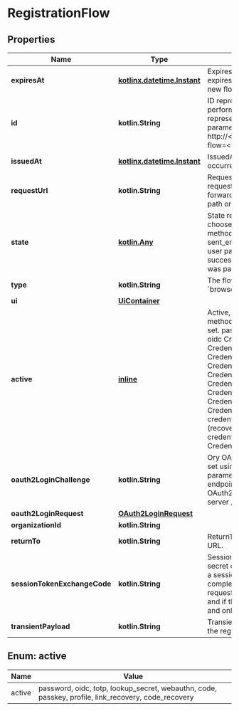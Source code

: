 
# RegistrationFlow

## Properties
| Name | Type | Description | Notes |
| ------------ | ------------- | ------------- | ------------- |
| **expiresAt** | [**kotlinx.datetime.Instant**](kotlinx.datetime.Instant.md) | ExpiresAt is the time (UTC) when the flow expires. If the user still wishes to log in, a new flow has to be initiated. |  |
| **id** | **kotlin.String** | ID represents the flow&#39;s unique ID. When performing the registration flow, this represents the id in the registration ui&#39;s query parameter: http://&lt;selfservice.flows.registration.ui_url&gt;/?flow&#x3D;&lt;id&gt; |  |
| **issuedAt** | [**kotlinx.datetime.Instant**](kotlinx.datetime.Instant.md) | IssuedAt is the time (UTC) when the flow occurred. |  |
| **requestUrl** | **kotlin.String** | RequestURL is the initial URL that was requested from Ory Kratos. It can be used to forward information contained in the URL&#39;s path or query for example. |  |
| **state** | [**kotlin.Any**](.md) | State represents the state of this request:  choose_method: ask the user to choose a method (e.g. registration with email) sent_email: the email has been sent to the user passed_challenge: the request was successful and the registration challenge was passed. |  |
| **type** | **kotlin.String** | The flow type can either be &#x60;api&#x60; or &#x60;browser&#x60;. |  |
| **ui** | [**UiContainer**](UiContainer.md) |  |  |
| **active** | [**inline**](#Active) | Active, if set, contains the registration method that is being used. It is initially not set. password CredentialsTypePassword oidc CredentialsTypeOIDC totp CredentialsTypeTOTP lookup_secret CredentialsTypeLookup webauthn CredentialsTypeWebAuthn code CredentialsTypeCodeAuth passkey CredentialsTypePasskey profile CredentialsTypeProfile link_recovery CredentialsTypeRecoveryLink  CredentialsTypeRecoveryLink is a special credential type linked to the link strategy (recovery flow).  It is not used within the credentials object itself. code_recovery CredentialsTypeRecoveryCode |  [optional] |
| **oauth2LoginChallenge** | **kotlin.String** | Ory OAuth 2.0 Login Challenge.  This value is set using the &#x60;login_challenge&#x60; query parameter of the registration and login endpoints. If set will cooperate with Ory OAuth2 and OpenID to act as an OAuth2 server / OpenID Provider. |  [optional] |
| **oauth2LoginRequest** | [**OAuth2LoginRequest**](OAuth2LoginRequest.md) |  |  [optional] |
| **organizationId** | **kotlin.String** |  |  [optional] |
| **returnTo** | **kotlin.String** | ReturnTo contains the requested return_to URL. |  [optional] |
| **sessionTokenExchangeCode** | **kotlin.String** | SessionTokenExchangeCode holds the secret code that the client can use to retrieve a session token after the flow has been completed. This is only set if the client has requested a session token exchange code, and if the flow is of type \&quot;api\&quot;, and only on creating the flow. |  [optional] |
| **transientPayload** | **kotlin.String** | TransientPayload is used to pass data from the registration to a webhook |  [optional] |


<a id="Active"></a>
## Enum: active
| Name | Value |
| ---- | ----- |
| active | password, oidc, totp, lookup_secret, webauthn, code, passkey, profile, link_recovery, code_recovery |



